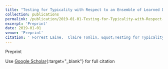 ```yaml
---
title: "Testing for Typicality with Respect to an Ensemble of Learned Distributions"
collection: publications
permalink: /publication/2019-01-01-Testing-for-Typicality-with-Respect-to-an-Ensemble-of-Learned-Distributions
excerpt: 'Preprint'
date: 2019-01-01
venue: 'Preprint'
citation: ' Forrest Laine,  Claire Tomlin, &quot;Testing for Typicality with Respect to an Ensemble of Learned Distributions.&quot; Preprint, 2019.'
---
```

Preprint

Use [Google Scholar](https://scholar.google.com/scholar?q=Testing+for+Typicality+with+Respect+to+an+Ensemble+of+Learned+Distributions){:target="_blank"} for full citation